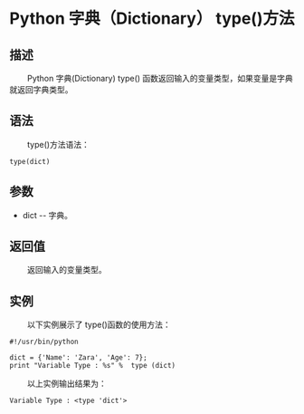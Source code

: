 # Python 字典（Dictionary） type()方法
## 描述
&#160;&#160;&#160;&#160;&#160;&#160;&#160;&#160;Python 字典(Dictionary) type() 函数返回输入的变量类型，如果变量是字典就返回字典类型。

## 语法
&#160;&#160;&#160;&#160;&#160;&#160;&#160;&#160;type()方法语法：

```
type(dict)
```

## 参数
- dict -- 字典。

## 返回值
&#160;&#160;&#160;&#160;&#160;&#160;&#160;&#160;返回输入的变量类型。

## 实例
&#160;&#160;&#160;&#160;&#160;&#160;&#160;&#160;以下实例展示了 type()函数的使用方法：

```
#!/usr/bin/python

dict = {'Name': 'Zara', 'Age': 7};
print "Variable Type : %s" %  type (dict)
```

&#160;&#160;&#160;&#160;&#160;&#160;&#160;&#160;以上实例输出结果为：

```
Variable Type : <type 'dict'>
```